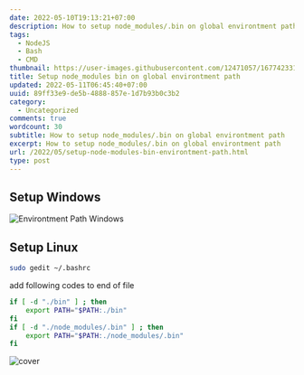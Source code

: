 ```yaml
---
date: 2022-05-10T19:13:21+07:00
description: How to setup node_modules/.bin on global environtment path
tags:
  - NodeJS
  - Bash
  - CMD
thumbnail: https://user-images.githubusercontent.com/12471057/167742331-5e5ea481-cbfc-4a9a-87fd-7b404b16a4dc.png
title: Setup node_modules bin on global environtment path
updated: 2022-05-11T06:45:40+07:00
uuid: 89ff33e9-de5b-4888-857e-1d7b93b0c3b2
category:
  - Uncategorized
comments: true
wordcount: 30
subtitle: How to setup node_modules/.bin on global environtment path
excerpt: How to setup node_modules/.bin on global environtment path
url: /2022/05/setup-node-modules-bin-environtment-path.html
type: post
---
```


## Setup Windows
![Environtment Path Windows](https://user-images.githubusercontent.com/12471057/167625486-8ba5d865-b3e5-4cec-bdb5-6c335ff5b2d6.png)

## Setup Linux
```bash
sudo gedit ~/.bashrc
```
add following codes to end of file
```bash
if [ -d "./bin" ] ; then
    export PATH="$PATH:./bin"
fi
if [ -d "./node_modules/.bin" ] ; then
    export PATH="$PATH:./node_modules/.bin"
fi
```

![cover](https://user-images.githubusercontent.com/12471057/167742331-5e5ea481-cbfc-4a9a-87fd-7b404b16a4dc.png)
